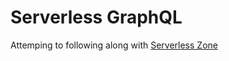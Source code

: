 # Serverless GraphQL

Attemping to following along with
[Serverless Zone]([200~https://serverless.zone/graphql-with-the-serverless-framework-79924829a8ca)


